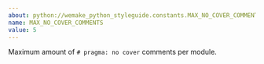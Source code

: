 ```yaml
---
about: python://wemake_python_styleguide.constants.MAX_NO_COVER_COMMENTS
name: MAX_NO_COVER_COMMENTS
value: 5
---
```


Maximum amount of `# pragma: no cover` comments per module.
